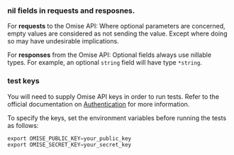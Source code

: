 ### nil fields in requests and resposnes.

For **requests** to the Omise API: Where optional parameters are concerned, empty values
are considered as not sending the value. Except where doing so may have undesirable
implications.

For **responses** from the Omise API: Optional fields always use nillable types. For
example, an optional `string` field will have type `*string`.

### test keys

You will need to supply Omise API keys in order to run tests. Refer to the official
documentation on [Authentication](https://www.omise.co/api-authentication) for more
information.

To specify the keys, set the environment variables before running the tests as follows:

```go
export OMISE_PUBLIC_KEY=your_public_key
export OMISE_SECRET_KEY=your_secret_key
```

